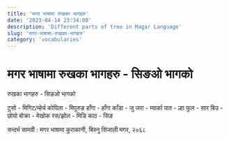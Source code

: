 ```yaml
---
title: 'मगर भाषामा रुखका भागहरु'
date: '2023-04-14 23:34:00'
description: 'Different parts of tree in Magar Language'
slug: 'मगर-भाषामा-रुखका-भागहरु'
category: 'vocabularies'
---
```

# मगर भाषामा रुखका भागहरु - सिङओ भागको
रुखका भागहरु - सिङओ भागको

टुसो - मिगिट/म्हेर्च
कोपिला - मिपुरुङ
हाँगा - हाँगा
काँडा - जु
जरा - म्यार्का
पात - ल्हा
फुल - सार
बिउ - छोयो
बोक्रा - मेखोक
रस/झोल - मिडि
काठ - सिङ


सन्दर्भ सामग्री : मगर भाषामा कुराकानी, बिस्नु सिंजाली मगर, २०६८